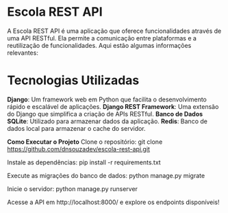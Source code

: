 # Escola REST API
A Escola REST API é uma aplicação que oferece funcionalidades através de uma API RESTful. Ela permite a comunicação entre plataformas e a reutilização de funcionalidades. Aqui estão algumas informações relevantes:

# Tecnologias Utilizadas
**Django**: Um framework web em Python que facilita o desenvolvimento rápido e escalável de aplicações.
**Django REST Framework**: Uma extensão do Django que simplifica a criação de APIs RESTful.
**Banco de Dados SQLite**: Utilizado para armazenar dados da aplicação.
**Redis**: Banco de dados local para armazenar o cache do servidor.

**Como Executar o Projeto**
Clone o repositório: git clone https://github.com/dnsouzadev/escola-rest-api.git

Instale as dependências: pip install -r requirements.txt

Execute as migrações do banco de dados: python manage.py migrate

Inicie o servidor: python manage.py runserver

Acesse a API em http://localhost:8000/ e explore os endpoints disponíveis!
